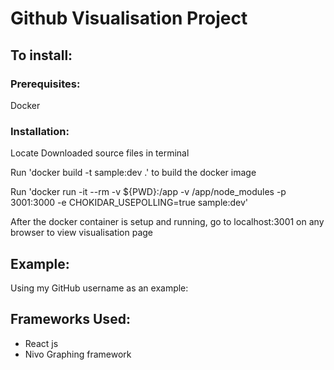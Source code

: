 # Github Visualisation Project
## To install:
### Prerequisites:
Docker
### Installation:
Locate Downloaded source files in terminal

Run 'docker build -t sample:dev .' to build the docker image

Run 'docker run -it --rm -v ${PWD}:/app -v /app/node_modules -p 3001:3000 -e CHOKIDAR_USEPOLLING=true sample:dev'

After the docker container is setup and running, go to localhost:3001 on any browser to view visualisation page

## Example:
Using my GitHub username as an example:


## Frameworks Used:
* React js
* Nivo Graphing framework
